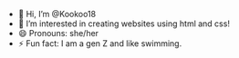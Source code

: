 - 👋 Hi, I’m @Kookoo18
- 👀 I’m interested in creating websites using html and css!
- 😄 Pronouns: she/her
- ⚡ Fun fact: I am a gen Z and like swimming. 

<!---
Kookoo18/Kookoo18 is a ✨ special ✨ repository because its `README.md` (this file) appears on your GitHub profile.
You can click the Preview link to take a look at your changes.
--->
